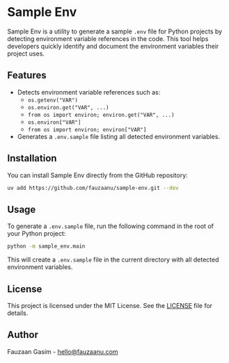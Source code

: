 # Sample Env

Sample Env is a utility to generate a sample `.env` file for Python projects by detecting environment variable references in the code. This tool helps developers quickly identify and document the environment variables their project uses.

## Features

- Detects environment variable references such as:
  - `os.getenv("VAR")`
  - `os.environ.get("VAR", ...)`
  - `from os import environ; environ.get("VAR", ...)`
  - `os.environ["VAR"]`
  - `from os import environ; environ["VAR"]`
- Generates a `.env.sample` file listing all detected environment variables.

## Installation

You can install Sample Env directly from the GitHub repository:

```bash
uv add https://github.com/fauzaanu/sample-env.git --dev
```

## Usage

To generate a `.env.sample` file, run the following command in the root of your Python project:

```bash
python -m sample_env.main
```

This will create a `.env.sample` file in the current directory with all detected environment variables.

## License

This project is licensed under the MIT License. See the [LICENSE](LICENSE) file for details.

## Author

Fauzaan Gasim - [hello@fauzaanu.com](mailto:hello@fauzaanu.com)
